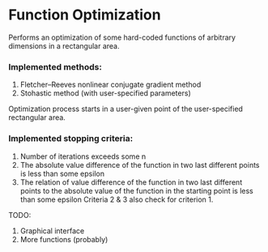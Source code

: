 # Function Optimization

Performs an optimization of some hard-coded functions of arbitrary dimensions in a rectangular area.

### Implemented methods:
1.  Fletcher–Reeves nonlinear conjugate gradient method
2.  Stohastic method (with user-specified parameters)

Optimization process starts in a user-given point of the user-specified rectangular area.

### Implemented stopping criteria:
1.  Number of iterations exceeds some n
2.  The absolute value difference of the function in two last different points is less than some epsilon
3.  The relation of value difference of the function in two last different points to the absolute value of the function in the starting point is less than some epsilon
Criteria 2 & 3 also check for criterion 1.

TODO:
1.  Graphical interface
2.  More functions (probably)
